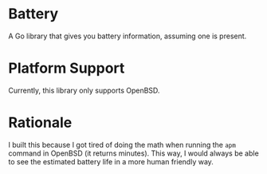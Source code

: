 # Battery
A Go library that gives you battery information, assuming one is present. 

# Platform Support
Currently, this library only supports OpenBSD.

# Rationale
I built this because I got tired of doing the math when running the `apm` command in OpenBSD (it returns minutes). This way, I would always be able to see the estimated battery life in a more human friendly way.
